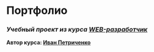 # Портфолио
### ***Учебный проект из курса [WEB-разработчик](https://www.udemy.com/course/webdeveloper/)***  
**Автор курса: [Иван Петриченко](https://www.udemy.com/user/yan-kovalenko-2/)**